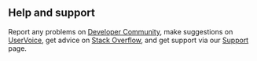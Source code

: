 ## Help and support

Report any problems on [Developer Community](https://developercommunity.visualstudio.com/),
make suggestions on [UserVoice](https://visualstudio.uservoice.com/forums/330519-team-services),
get advice on [Stack Overflow](https://stackoverflow.com/questions/tagged/vs-team-services),
and get support via our [Support](https://www.visualstudio.com/team-services/support/) page.
